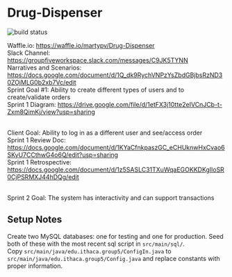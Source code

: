 # Drug-Dispenser

![build status](https://circleci.com/gh/martypv/Drug-Dispenser.png?circle-token=circle-token "Master Build Status")

Waffle.io: https://waffle.io/martypv/Drug-Dispenser
<br>Slack Channel: https://groupfiveworkspace.slack.com/messages/C9JK5TYNN
<br>Narratives and Scenarios: https://docs.google.com/document/d/1Q_dk9RychVNPzYsZbdGBjbsRzND30ZOjMLG0b2xb7Vc/edit
<br>Sprint Goal #1: Ability to create different types of users and to create/validate orders
<br>Sprint 1 Diagram: https://drive.google.com/file/d/1etFX3j10tte2eIVCnJCb-t-Zxm8QimKj/view?usp=sharing

<br>Client Goal: Ability to log in as a different user and see/access order
<br>Sprint 1 Review Doc: https://docs.google.com/document/d/1KYaCfnkpaszGC_eCHUknwHxCvao6SKyU7CCthwG4o6Q/edit?usp=sharing
<br>Sprint 1 Retrospective: https://docs.google.com/document/d/1z5SASLC31TXuWqaEGOKKDKgIloSR0CjPSRMXJ44hDQg/edit

<br>Sprint 2 Goal: The system has interactivity and can support transactions

## Setup Notes

Create two MySQL databases: one for testing and one for production. Seed both of these with the most recent sql script in `src/main/sql/`.
<br>Copy `src/main/java/edu.ithaca.group5/ConfigIn.java` to `src/main/java/edu.ithaca.group5/Config.java` and replace constants with proper information.
